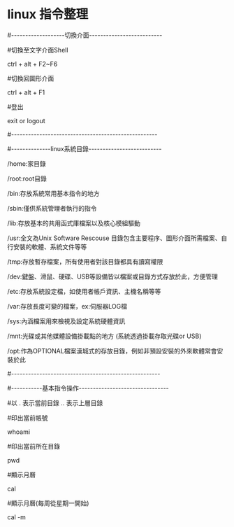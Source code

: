 # linux 指令整理

#-------------------切換介面--------------------------

#切換至文字介面Shell

ctrl + alt + F2~F6 

#切換回圖形介面

ctrl + alt + F1

#登出

exit or logout

#----------------------------------------------------


#--------------linux系統目錄--------------------------

/home:家目錄

/root:root目錄

/bin:存放系統常用基本指令的地方

/sbin:僅供系統管理者執行的指令

/lib:存放基本的共用函式庫檔案以及核心模組驅動

/usr:全文為Unix Software Rescouse 目錄包含主要程序、圖形介面所需檔案、自行安裝的軟體、系統文件等等

/tmp:存放暫存檔案，所有使用者對該目錄都具有讀寫權限

/dev:鍵盤、滑鼠、硬碟、USB等設備皆以檔案或目錄方式存放於此，方便管理

/etc:存放系統設定檔，如使用者帳戶資訊、主機名稱等等

/var:存放長度可變的檔案，ex:伺服器LOG檔

/sys:內涵檔案用來檢視及設定系統硬體資訊

/mnt:光碟或其他媒體設備掛載點的地方 (系統透過掛載存取光碟or USB)

/opt:作為OPTIONAL檔案漢城式的存放目錄，例如非預設安裝的外來軟體常會安裝於此

#-----------------------------------------------------


#-----------基本指令操作--------------------------------

#以 . 表示當前目錄 .. 表示上層目錄

#印出當前帳號

whoami

#印出當前所在目錄

pwd

#顯示月曆

cal

#顯示月曆(每周從星期一開始)

cal -m






















